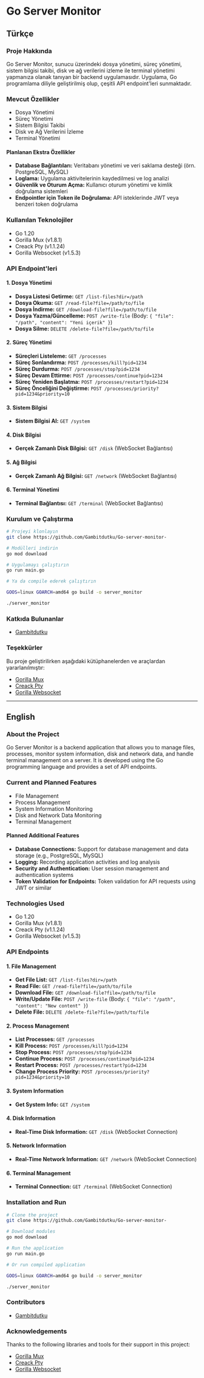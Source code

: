 
# Go Server Monitor

## Türkçe
### Proje Hakkında
Go Server Monitor, sunucu üzerindeki dosya yönetimi, süreç yönetimi, sistem bilgisi takibi, disk ve ağ verilerini izleme ile terminal yönetimi yapmanıza olanak tanıyan bir backend uygulamasıdır. Uygulama, Go programlama diliyle geliştirilmiş olup, çeşitli API endpoint'leri sunmaktadır.

### Mevcut Özellikler
- Dosya Yönetimi
- Süreç Yönetimi
- Sistem Bilgisi Takibi
- Disk ve Ağ Verilerini İzleme
- Terminal Yönetimi

#### Planlanan Ekstra Özellikler
- **Database Bağlantıları:** Veritabanı yönetimi ve veri saklama desteği (örn. PostgreSQL, MySQL)
- **Loglama:** Uygulama aktivitelerinin kaydedilmesi ve log analizi
- **Güvenlik ve Oturum Açma:** Kullanıcı oturum yönetimi ve kimlik doğrulama sistemleri
- **Endpointler için Token ile Doğrulama:** API isteklerinde JWT veya benzeri token doğrulama

### Kullanılan Teknolojiler
- Go 1.20
- Gorilla Mux (v1.8.1)
- Creack Pty (v1.1.24)
- Gorilla Websocket (v1.5.3)

### API Endpoint'leri

#### 1. Dosya Yönetimi
- **Dosya Listesi Getirme:** `GET /list-files?dir=/path`
- **Dosya Okuma:** `GET /read-file?file=/path/to/file`
- **Dosya İndirme:** `GET /download-file?file=/path/to/file`
- **Dosya Yazma/Güncelleme:** `POST /write-file` (Body: `{ "file": "/path", "content": "Yeni içerik" }`)
- **Dosya Silme:** `DELETE /delete-file?file=/path/to/file`

#### 2. Süreç Yönetimi
- **Süreçleri Listeleme:** `GET /processes`
- **Süreç Sonlandırma:** `POST /processes/kill?pid=1234`
- **Süreç Durdurma:** `POST /processes/stop?pid=1234`
- **Süreç Devam Ettirme:** `POST /processes/continue?pid=1234`
- **Süreç Yeniden Başlatma:** `POST /processes/restart?pid=1234`
- **Süreç Önceliğini Değiştirme:** `POST /processes/priority?pid=1234&priority=10`

#### 3. Sistem Bilgisi
- **Sistem Bilgisi Al:** `GET /system`

#### 4. Disk Bilgisi
- **Gerçek Zamanlı Disk Bilgisi:** `GET /disk` (WebSocket Bağlantısı)

#### 5. Ağ Bilgisi
- **Gerçek Zamanlı Ağ Bilgisi:** `GET /network` (WebSocket Bağlantısı)

#### 6. Terminal Yönetimi
- **Terminal Bağlantısı:** `GET /terminal` (WebSocket Bağlantısı)

### Kurulum ve Çalıştırma
```bash
# Projeyi klonlayın
git clone https://github.com/Gambitdutku/Go-server-monitor-

# Modülleri indirin
go mod download

# Uygulamayı çalıştırın
go run main.go

# Ya da compile ederek çalıştırın

GOOS=linux GOARCH=amd64 go build -o server_monitor

./server_monitor
```

### Katkıda Bulunanlar
- [Gambitdutku](https://github.com/Gambitdutku)

### Teşekkürler
Bu proje geliştirilirken aşağıdaki kütüphanelerden ve araçlardan yararlanılmıştır:
- [Gorilla Mux](https://github.com/gorilla/mux)
- [Creack Pty](https://github.com/creack/pty)
- [Gorilla Websocket](https://github.com/gorilla/websocket)

---

## English
### About the Project
Go Server Monitor is a backend application that allows you to manage files, processes, monitor system information, disk and network data, and handle terminal management on a server. It is developed using the Go programming language and provides a set of API endpoints.

### Current and Planned Features
- File Management
- Process Management
- System Information Monitoring
- Disk and Network Data Monitoring
- Terminal Management

#### Planned Additional Features
- **Database Connections:** Support for database management and data storage (e.g., PostgreSQL, MySQL)
- **Logging:** Recording application activities and log analysis
- **Security and Authentication:** User session management and authentication systems
- **Token Validation for Endpoints:** Token validation for API requests using JWT or similar

### Technologies Used
- Go 1.20
- Gorilla Mux (v1.8.1)
- Creack Pty (v1.1.24)
- Gorilla Websocket (v1.5.3)

### API Endpoints

#### 1. File Management
- **Get File List:** `GET /list-files?dir=/path`
- **Read File:** `GET /read-file?file=/path/to/file`
- **Download File:** `GET /download-file?file=/path/to/file`
- **Write/Update File:** `POST /write-file` (Body: `{ "file": "/path", "content": "New content" }`)
- **Delete File:** `DELETE /delete-file?file=/path/to/file`

#### 2. Process Management
- **List Processes:** `GET /processes`
- **Kill Process:** `POST /processes/kill?pid=1234`
- **Stop Process:** `POST /processes/stop?pid=1234`
- **Continue Process:** `POST /processes/continue?pid=1234`
- **Restart Process:** `POST /processes/restart?pid=1234`
- **Change Process Priority:** `POST /processes/priority?pid=1234&priority=10`

#### 3. System Information
- **Get System Info:** `GET /system`

#### 4. Disk Information
- **Real-Time Disk Information:** `GET /disk` (WebSocket Connection)

#### 5. Network Information
- **Real-Time Network Information:** `GET /network` (WebSocket Connection)

#### 6. Terminal Management
- **Terminal Connection:** `GET /terminal` (WebSocket Connection)

### Installation and Run
```bash
# Clone the project
git clone https://github.com/Gambitdutku/Go-server-monitor-

# Download modules
go mod download

# Run the application
go run main.go

# Or run compiled application

GOOS=linux GOARCH=amd64 go build -o server_monitor

./server_monitor
```

### Contributors
- [Gambitdutku](https://github.com/Gambitdutku)

### Acknowledgements
Thanks to the following libraries and tools for their support in this project:
- [Gorilla Mux](https://github.com/gorilla/mux)
- [Creack Pty](https://github.com/creack/pty)
- [Gorilla Websocket](https://github.com/gorilla/websocket)
